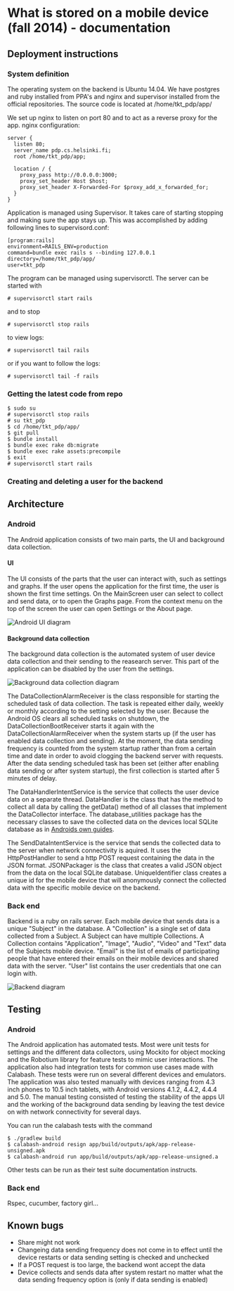 What is stored on a mobile device (fall 2014) - documentation
=============================================================

Deployment instructions
-----------------------

### System definition

The operating system on the backend is Ubuntu 14.04. We have postgres and ruby installed from PPA's and nginx and supervisor installed from the official repositories. The source code is located at /home/tkt_pdp/app/

We set up nginx to listen on port 80 and to act as a reverse proxy for the app. nginx configuration:

```
server {
  listen 80;
  server_name pdp.cs.helsinki.fi;
  root /home/tkt_pdp/app;

  location / {
    proxy_pass http://0.0.0.0:3000;
    proxy_set_header Host $host;
    proxy_set_header X-Forwarded-For $proxy_add_x_forwarded_for;
  }
}
```

Application is managed using Supervisor. It takes care of starting stopping and making sure the app stays up. This was accomplished by adding following lines to supervisord.conf:

```
[program:rails]
environment=RAILS_ENV=production
command=bundle exec rails s --binding 127.0.0.1
directory=/home/tkt_pdp/app/
user=tkt_pdp
```

The program can be managed using supervisorctl. The server can be started with

```
# supervisorctl start rails
```

and to stop

```
# supervisorctl stop rails
```

to view logs:

```
# supervisorctl tail rails
```

or if you want to follow the logs:

```
# supervisorctl tail -f rails
```

### Getting the latest code from repo

```
$ sudo su
# supervisorctl stop rails
# su tkt_pdp
$ cd /home/tkt_pdp/app/
$ git pull
$ bundle install
$ bundle exec rake db:migrate
$ bundle exec rake assets:precompile
$ exit
# supervisorctl start rails
```

### Creating and deleting a user for the backend




Architecture
------------

### Android

The Android application consists of two main parts, the UI and background data collection.

#### UI

The UI consists of the parts that the user can interact with, such as settings and graphs. If the user opens the application for the first time, the user is shown the first time settings. On the MainScreen user can select to collect and send data, or to open the Graphs page. From the context menu on the top of the screen the user can open Settings or the About page. 

![Android UI diagram](android-UI.png)

#### Background data collection

The background data collection is the automated system of user device data collection and their sending to the reasearch server. This part of the application can be disabled by the user from the settings. 

![Background data collection diagram](background-data-collection-diagram.png)

The DataCollectionAlarmReceiver is the class responsible for starting the scheduled task of data collection. The task is repeated either daily, weekly or monthly according to the setting selected by the user. Because the Android OS clears all scheduled tasks on shutdown, the DataCollectionBootReceiver starts it again with the DataCollectionAlarmReceiver when the system starts up (if the user has enabled data collection and sending). At the moment, the data sending frequency is counted from the system startup rather than from a certain time and date in order to avoid clogging the backend server with requests. After the data sending scheduled task has been set (either after enabling data sending or after system startup), the first collection is started after 5 minutes of delay.

The DataHandlerIntentService is the service that collects the user device data on a separate thread. DataHandler is the class that has the method to collect all data by calling the getData() method of all classes that implement the DataCollector interface. The database_utilities package has the necessary classes to save the collected data on the devices local SQLite database as in [Androids own guides](https://developer.android.com/training/basics/data-storage/databases.html).

The SendDataIntentService is the service that sends the collected data to the server when network connectivity is aquired. It uses the HttpPostHandler to send a http POST request containing the data in the JSON format. JSONPackager is the class that creates a valid JSON object from the data on the local SQLite database. UniqueIdentifier class creates a unique id for the mobile device that will anonymously connect the collected data with the specific mobile device on the backend.  

### Back end

Backend is a ruby on rails server. Each mobile device that sends data is a unique "Subject" in the database. A "Collection" is a single set of data collected from a Subject. A Subject can have multiple Collections. A Collection contains "Application", "Image", "Audio", "Video" and "Text" data of the Subjects mobile device. "Email" is the list of emails of participating people that have entered their emails on their mobile devices and shared data with the server. "User" list contains the user credentials that one can login with. 

![Backend diagram](backend-architechture.png)

Testing
-------

### Android

The Android application has automated tests. Most were unit tests for settings and the different data collectors, using Mockito for object mocking and the Robotium library for feature tests to mimic user interactions. The application also had integration tests for common use cases made with Calabash. These tests were run on several different devices and emulators. The application was also tested manually with devices ranging from 4.3 inch phones to 10.5 inch tablets, with Android versions 4.1.2, 4.4.2, 4.4.4 and 5.0. The manual testing consisted of testing the stability of the apps UI and the working of the background data sending by leaving the test device on with network connectivity for several days.

You can run the calabash tests with the command 
```
$ ./gradlew build
$ calabash-android resign app/build/outputs/apk/app-release-unsigned.apk
$ calabash-android run app/build/outputs/apk/app-release-unsigned.a
```
Other tests can be run as their test suite documentation instructs.


### Back end

Rspec, cucumber, factory girl...

Known bugs
----------

- Share might not work
- Changeing data sending frequency does not come in to effect until the device restarts or data sending setting is checked and unchecked
- If a POST request is too large, the backend wont accept the data
- Device collects and sends data after system restart no matter what the data sending frequency option is (only if data sending is enabled)
